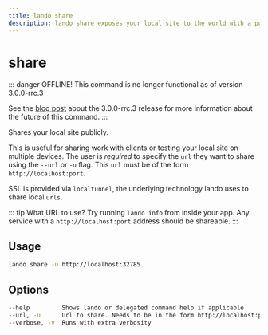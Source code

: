 ```yaml
---
title: lando share
description: lando share exposes your local site to the world with a publicly accessible URL.
---
```


# share

::: danger OFFLINE!
This command is no longer functional as of version 3.0.0-rrc.3

See the [blog post](https://blog.lando.dev/2020/04/03/whats-new-in-lando-3-0-0-rrc-3.html) about the 3.0.0-rrc.3 release for more information about the future of this command.
:::

Shares your local site publicly.

This is useful for sharing work with clients or testing your local site on multiple devices. The user is *required* to specify the `url` they want to share using the `--url` or `-u` flag. This `url` must be of the form `http://localhost:port`.

SSL is provided via `localtunnel`, the underlying technology lando uses to share local `urls`.

::: tip What URL to use?
Try running `lando info` from inside your app. Any service with a `http://localhost:port` address should be shareable.
:::

## Usage

```bash
lando share -u http://localhost:32785
```

## Options

```bash
--help         Shows lando or delegated command help if applicable
--url, -u      Url to share. Needs to be in the form http://localhost:port
--verbose, -v  Runs with extra verbosity
```
